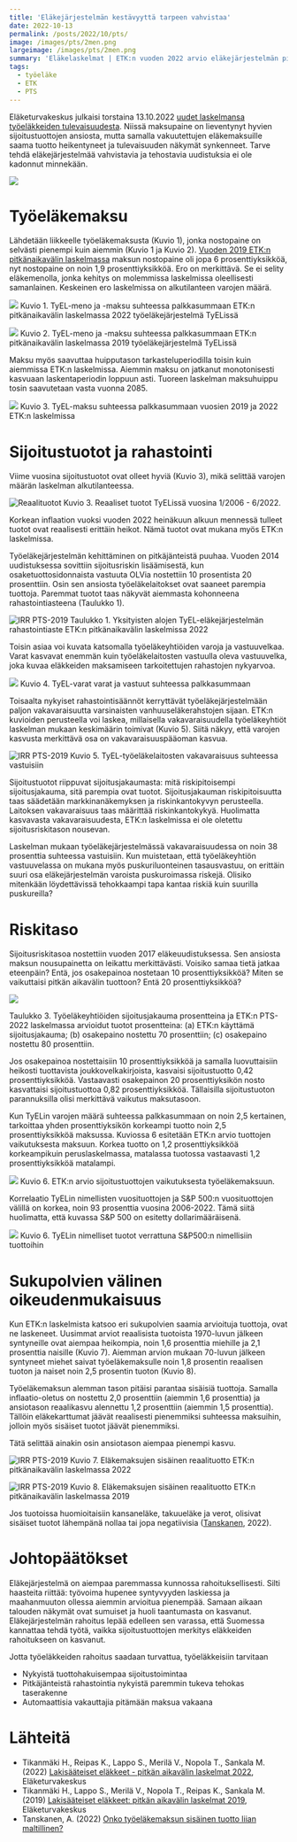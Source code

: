 ```yaml
---
title: 'Eläkejärjestelmän kestävyyttä tarpeen vahvistaa'
date: 2022-10-13
permalink: /posts/2022/10/pts/
image: /images/pts/2men.png
largeimage: /images/pts/2men.png
summary: 'Eläkelaskelmat | ETK:n vuoden 2022 arvio eläkejärjestelmän pitkän aikavälin näkymistä'
tags:
  - työeläke
  - ETK
  - PTS
---
```


Eläketurvakeskus julkaisi torstaina 13.10.2022 [uudet laskelmansa työeläkkeiden tulevaisuudesta](https://www.julkari.fi/handle/10024/145345). Niissä maksupaine on lieventynyt 
hyvien sijoitustuottojen ansiosta, mutta samalla vakuutettujen eläkemaksuille saama tuotto heikentyneet ja 
tulevaisuuden näkymät synkenneet. Tarve tehdä eläkejärjestelmää vahvistavia ja tehostavia uudistuksia ei ole kadonnut minnekään.

![](/images/pts/2men.png)

Työeläkemaksu
=====

Lähdetään liikkeelle työeläkemaksusta (Kuvio 1), jonka nostopaine on selvästi pienempi kuin aiemmin (Kuvio 1 ja Kuvio 2).
[Vuoden 2019 ETK:n pitkänaikavälin laskelmassa](https://www.julkari.fi/handle/10024/137763) maksun nostopaine oli jopa 6 prosenttiyksikköä, nyt nostopaine on 
noin 1,9 prosenttiyksikköä.
Ero on merkittävä. Se ei selity eläkemenolla, jonka kehitys on molemmissa laskelmissa 
oleellisesti samanlainen. Keskeinen ero laskelmissa on alkutilanteen varojen määrä.

![](/images/pts/maksu.png)
Kuvio 1. TyEL-meno ja -maksu suhteessa palkkasummaan ETK:n pitkänaikavälin laskelmassa 2022 työeläkejärjestelmä TyELissä

![](/images/pts/maksu2019.png)
Kuvio 2. TyEL-meno ja -maksu suhteessa palkkasummaan ETK:n pitkänaikavälin laskelmassa 2019 työeläkejärjestelmä TyELissä

Maksu myös saavuttaa huipputason tarkasteluperiodilla toisin kuin aiemmissa ETK:n laskelmissa. Aiemmin maksu on jatkanut monotonisesti kasvuaan laskentaperiodin loppuun asti. 
Tuoreen laskelman maksuhuippu tosin saavutetaan vasta vuonna 2085. 

![](/images/pts/2019_vs_2022.png)
Kuvio 3. TyEL-maksu suhteessa palkkasummaan vuosien 2019 ja 2022 ETK:n laskelmissa

Sijoitustuotot ja rahastointi
====

Viime vuosina sijoitustuotot ovat olleet hyviä (Kuvio 3), mikä selittää varojen määrän laskelman alkutilanteessa. 

![Reaalituotot](/images/pts/tuotot_toteuma.png)
Kuvio 3. Reaaliset tuotot TyELissä vuosina 1/2006 - 6/2022.

Korkean inflaation vuoksi vuoden 2022 heinäkuun alkuun mennessä tulleet tuotot ovat reaalisesti erittäin heikot.
Nämä tuotot ovat mukana myös ETK:n laskelmissa.

Työeläkejärjestelmän kehittäminen on pitkäjänteistä puuhaa. Vuoden 2014 uudistuksessa sovittiin sijoitusriskin
lisäämisestä, kun osaketuottosidonnaista vastuuta OLVia nostettiin 10 prosentista 20 prosenttiin. Osin sen ansiosta
työeläkelaitokset ovat saaneet parempia tuottoja. Paremmat tuotot taas näkyvät aiemmasta kohonneena rahastointiasteena (Taulukko 1).

![IRR PTS-2019](/images/pts/rahastointi.png)
Taulukko 1. Yksityisten alojen TyEL-eläkejärjestelmän rahastointiaste ETK:n pitkänaikavälin laskelmissa 2022

Toisin asiaa voi kuvata katsomalla työeläkeyhtiöiden varoja ja vastuuvelkaa. Varat kasvavat enemmän
kuin työeläkelaitosten vastuulla oleva vastuuvelka, joka kuvaa eläkkeiden maksamiseen tarkoitettujen rahastojen nykyarvoa.

![](/images/pts/varat.png)
Kuvio 4. TyEL-varat varat ja vastuut suhteessa palkkasummaan

Toisaalta nykyiset rahastointisäännöt kerryttävät työeläkejärjestelmään paljon vakavaraisuutta varsinaisten
vanhuuseläkerahstojen sijaan. ETK:n kuvioiden perusteella voi laskea, millaisella vakavaraisuudella työeläkeyhtiöt 
laskelman mukaan keskimäärin toimivat (Kuvio 5). 
Siitä näkyy, että varojen kasvusta merkittävä osa on vakavaraisuuspääoman kasvua.

![IRR PTS-2019](/images/pts/vakavaraisuus_arvio.png)
Kuvio 5. TyEL-työeläkelaitosten vakavaraisuus suhteessa vastuisiin

Sijoitustuotot riippuvat sijoitusjakaumasta: mitä riskipitoisempi sijoitusjakauma, sitä parempia ovat tuotot.
Sijoitusjakauman riskipitoisuutta taas säädetään markkinanäkemyksen ja riskinkantokyvyn perusteella. Laitoksen vakavaraisuus
taas määrittää riskinkantokykyä. Huolimatta kasvavasta vakavaraisuudesta, ETK:n laskelmissa ei ole oletettu sijoitusriskitason
nousevan.

Laskelman mukaan työeläkejärjestelmässä vakavaraisuudessa on noin 38 prosenttia suhteessa vastuisiin.
Kun muistetaan, että työeläkeyhtiön vastuuvelassa on mukana myös puskuriluonteinen tasausvastuu, 
on erittäin suuri osa eläkejärjestelmän varoista puskuroimassa riskejä. 
Olisiko mitenkään löydettävissä tehokkaampi tapa kantaa riskiä kuin suurilla puskureilla?

Riskitaso
=====

Sijoitusriskitasoa nostettiin vuoden 2017 eläkeuudistuksessa. Sen ansiosta maksun nousupainetta on leikattu
merkittävästi. Voisiko samaa tietä jatkaa eteenpäin? Entä, jos osakepainoa nostetaan 10 prosenttiyksikköä?
Miten se vaikuttaisi pitkän aikavälin tuottoon? Entä 20 prosenttiyksikköä?

![](/images/pts/tuotot_etk_70_80.png)

Taulukko 3. Työeläkeyhtiöiden sijoitusjakauma prosentteina ja ETK:n PTS-2022 laskelmassa arvioidut tuotot 
prosentteina: (a) ETK:n käyttämä sijoitusjakauma; (b) osakepaino nostettu 70 prosenttiin; (c) osakepaino nostettu 80 prosenttiin.

Jos osakepainoa nostettaisiin 10 prosenttiyksikköä ja samalla luovuttaisiin heikosti tuottavista
joukkovelkakirjoista, kasvaisi sijoitustuotto 0,42 prosenttiyksikköä. Vastaavasti osakepainon 20 prosenttiyksikön nosto
kasvattaisi sijoitustuottoa 0,82 prosenttiyksikköä. Tällaisilla sijoitustuoton parannuksilla olisi merkittävä vaikutus maksutasoon.

Kun TyELin varojen määrä suhteessa palkkasummaan on noin 2,5 kertainen, tarkoittaa yhden prosenttiyksikön korkeampi tuotto
noin 2,5 prosenttiyksikköä maksussa. Kuviossa 6 esitetään ETK:n arvio tuottojen vaikutuksesta maksuun. 
Korkea tuotto on 1,2 prosenttiyksikköä korkeampikuin peruslaskelmassa, matalassa tuotossa vastaavasti 1,2 prosenttiyksikköä matalampi.

![](/images/pts/tuottovariaatio.png)
Kuvio 6. ETK:n arvio sijoitustuottojen vaikutuksesta työeläkemaksuun. 

Korrelaatio TyELin nimellisten vuosituottojen ja S&P 500:n vuosituottojen välillä on korkea, noin 93 prosenttia vuosina 2006-2022.
Tämä siitä huolimatta, että kuvassa S&P 500 on esitetty dollarimääräisenä.

![](/images/pts/sp500_vs_tyel.png)
Kuvio 6. TyELin nimelliset tuotot verrattuna S&P500:n nimellisiin tuottoihin

Sukupolvien välinen oikeudenmukaisuus
=====

Kun ETK:n laskelmista katsoo eri sukupolvien saamia arvioituja tuottoja, ovat ne laskeneet. Uusimmat arviot 
reaalisista tuotoista 1970-luvun jälkeen syntyneille ovat
aiempaa heikompia, noin 1,6 prosenttia miehille ja 2,1 prosenttia naisille (Kuvio 7).
Aiemman arvion mukaan 70-luvun jälkeen syntyneet miehet saivat työeläkemaksulle noin 1,8 prosentin reaalisen tuoton 
ja naiset noin 2,5 prosentin tuoton (Kuvio 8).

Työeläkemaksun alemman tason pitäisi parantaa sisäisiä tuottoja. Samalla inflaatio-oletus on nostettu 2,0 prosenttiin (aiemmin 1,6 prosenttia)
ja ansiotason reaalikasvu alennettu 1,2 prosenttiin (aiemmin 1,5 prosenttia). 
Tällöin eläkekarttumat jäävät reaalisesti pienemmiksi suhteessa maksuihin, jolloin myös sisäiset tuotot jäävät pienemmiksi.

Tätä selittää ainakin osin ansiotason aiempaa pienempi kasvu.

![IRR PTS-2019](/images/pts/irr2022.png)
Kuvio 7. Eläkemaksujen sisäinen reaalituotto ETK:n pitkänaikavälin laskelmassa 2022

![IRR PTS-2019](/images/pts/irr2019.png)
Kuvio 8. Eläkemaksujen sisäinen reaalituotto ETK:n pitkänaikavälin laskelmassa 2019

Jos tuotoissa huomioitaisiin kansaneläke, takuueläke ja verot, olisivat sisäiset tuotot lähempänä nollaa tai jopa
negatiivisia ([Tanskanen](http://localhost:4000/posts/2022/08/tyoelakemaksun-maltillinen-tuotto/), 2022).

Johtopäätökset
=====

Eläkejärjestelmä on aiempaa paremmassa kunnossa rahoituksellisesti. Silti haasteita riittää: työvoima hupenee syntyvyyden
laskiessa ja maahanmuuton ollessa aiemmin arvioitua pienempää. Samaan aikaan talouden näkymät ovat sumuiset
ja huoli taantumasta on kasvanut. Eläkejärjestelmän rahoitus lepää edelleen sen varassa, että Suomessa kannattaa tehdä
työtä, vaikka sijoitustuottojen merkitys eläkkeiden rahoitukseen on kasvanut. 

Jotta työeläkkeiden rahoitus saadaan turvattua, työeläkkeisiin tarvitaan

- Nykyistä tuottohakuisempaa sijoitustoimintaa
- Pitkäjänteistä rahastointia nykyistä paremmin tukeva tehokas taserakenne
- Automaattisia vakauttajia pitämään maksua vakaana

Lähteitä
======

- Tikanmäki H., Reipas K., Lappo S., Merilä V., Nopola T., Sankala M. (2022) [ Lakisääteiset eläkkeet - pitkän aikavälin laskelmat 2022](https://www.julkari.fi/handle/10024/137763), Eläketurvakeskus
- Tikanmäki H., Lappo S., Merilä V., Nopola T., Reipas K., Sankala M. (2019) [ Lakisääteiset eläkkeet: pitkän aikavälin laskelmat 2019](https://www.julkari.fi/handle/10024/145345), Eläketurvakeskus
- Tanskanen, A. (2022) [Onko työeläkemaksun sisäinen tuotto liian maltillinen?](http://localhost:4000/posts/2022/08/tyoelakemaksun-maltillinen-tuotto/)

